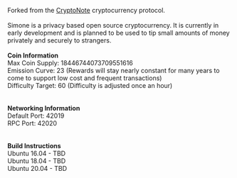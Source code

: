 Forked from the [CryptoNote](https://github.com/cryptonotefoundation/cryptonote) cryptocurrency protocol.
<br>
<br>
Simone is a privacy based open source cryptocurrency. It is currently in early development and is planned to be used to tip small amounts of money privately and securely to strangers.
<br>
<br>
**Coin Information**<br>
Max Coin Supply: 18446744073709551616<br>
Emission Curve: 23 (Rewards will stay nearly constant for many years to come to support low cost and frequent transactions)<br>
Difficulty Target: 60 (Difficulty is adjusted once an hour)<br>
<br>
<br>
**Networking Information**<br>
Default Port: 42019<br>
RPC Port: 42020<br>
<br>
<br>
**Build Instructions**<br>
Ubuntu 16.04 - TBD<br>
Ubuntu 18.04 - TBD<br>
Ubuntu 20.04 - TBD<br>


